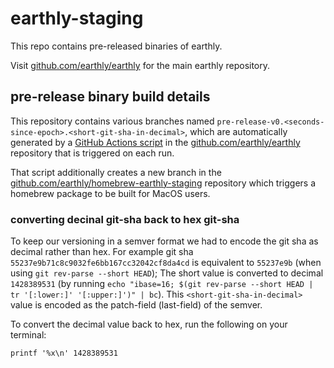 # earthly-staging
This repo contains pre-released binaries of earthly.

Visit [github.com/earthly/earthly](https://github.com/earthly/earthly) for the main earthly repository.

## pre-release binary build details

This repository contains various branches named `pre-release-v0.<seconds-since-epoch>.<short-git-sha-in-decimal>`, which are automatically
generated by a [GitHub Actions script](https://github.com/earthly/earthly/blob/main/.github/workflows/ci-staging-deploy.yml) in the 
[github.com/earthly/earthly](https://github.com/earthly/earthly) repository that is triggered on each run.

That script additionally creates a new branch in the [github.com/earthly/homebrew-earthly-staging](https://github.com/earthly/earthly) repository
which triggers a homebrew package to be built for MacOS users.

### converting decinal git-sha back to hex git-sha

To keep our versioning in a semver format we had to encode the git sha as decimal rather than hex.
For example git sha `55237e9b71c8c9032fe6bb167cc32042cf8da4cd` is equivalent to `55237e9b` (when using `git rev-parse --short HEAD`);
The short value is converted to decimal `1428389531` (by running `echo "ibase=16; $(git rev-parse --short HEAD | tr '[:lower:]' '[:upper:]')" | bc`).
This `<short-git-sha-in-decimal>` value is encoded as the patch-field (last-field) of the semver.

To convert the decimal value back to hex, run the following on your terminal:

    printf '%x\n' 1428389531

